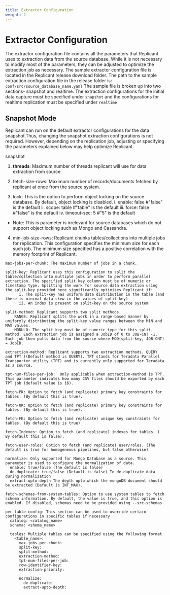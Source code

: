 ```yaml
---
title: Extractor Configuration
weight: 2
---
```


# Extractor Configuration

The extractor configuration file contains all the parameters that Replicant uses to extraction data from the source database. While it is not necessary to modify most of the  parameters, they can be adjusted to optimize the extraction job as necessary. The sample extractor configuration file is located in the Replicant release download folder. The path to the sample extraction configuration file in the release folder is: `conf/src/source_database_name.yaml` The sample file is broken up into two sections- snapshot and realtime. The extraction configurations for the initial data capture must be specified under `snapshot` and the configurations for realtime replication must be specified under `realtime`

## Snapshot Mode

Replicant can run on the default extractor configurations for the data snapshot.Thus, changing the snapshot extraction configurations is not required. However, depending on the replication job, adjusting or specifying the parameters explained below may help optimize Replicant.

snapshot
  1. **threads**: Maximum number of threads replicant will use for data extraction from source

  2. fetch-size-rows: Maximum number of records/documents fetched by replicant at once from the source system.

  3. lock: This is the option to perform object locking on the source database. By default, object locking is disabled.
    i. enable: false #"false" is the default
    ii. scope: table #"table" is the default
    iii. force: false #"false" is the default
    iv. timeout-sec: 5 #"5" is the default
  * Note: This is parameter is irrelevant for source databases which do not support object locking such as Mongo and Cassandra.

  4. min-job-size-rows: Replicant chunks tables/collections into multiple jobs for replication. This configuration specifies the minimum size for each such job. The  minimum size specified has a positive correlation with the memory footprint of Replicant.

    max-jobs-per-chunk: The maximum number of jobs in a chunk.  

    split-key: Replicant uses this configuration to split the table/collection into multiple jobs in order to perform parallel extraction. The specified split key column must be of numeric or timestamp type. Splitting the work for source data extraction using the split-key provided here significantly optimizes Replicant if:
          i. The split-key has uniform data distribution in the table (and there is minimal data skew in the values of split-key)  
          ii. An index is present on split-key on the source system

    split-method: Replicant supports two split methods.
        RANGE: Replicant splits the work in a range-based manner by uniformly distributing the split-key value ranges between the MIN and MAX values.
        MODULO: The split key must be of numeric type for this split-method. Each extraction job is assigned a JobID of 0 to JOB-CNT -1. Each job then pulls data from the source where MOD(split-key, JOB-CNT) = JobID.

    extraction-method: Replicant supports two extraction methods. QUERY and TPT ((Default method is QUERY). TPT stands for Teradata Parallel Transporter utility (TPT) and is currently only supported for Teradata as a source.

    tpt-num-files-per-job:  Only applicable when extraction-method is TPT. This parameter indicates how many CSV files should be exported by each TPT job (default value is 16).

    fetch-PK: Option to fetch (and replicate) primary key constraints for tables. (By default this is true).

    fetch-UK: Option to fetch (and replicate) primary key constraints for tables. (By default this is true).

    fetch-FK: Option to fetch (and replicate) unique key constraints for tables. (By default this is true)

    fetch-Indexes: Option to fetch (and replicate) indexes for tables. ( By default this is false).

    fetch-user-roles: Option to fetch (and replicate) user/roles. (The default is true for homogeneous pipelines, but false otherwise)

    normalize: Only supported for Mongo Database as a source. This parameter is used to configure the normalization of data.
      enable: true/false (The default is false)
      de-duplicate: true/false (Default is false) To de-duplicate data during normalization
      extract-upto-depth The depth upto which the mongoDB document should be extracted (Default is INT_MAX).

    fetch-schemas-from-system-tables: Option to use system tables to fetch schema information. By default, the value is true, and this option is enabled. If disabled, schemas need to be provided using --src-schemas.

    per-table-config: This section can be used to override certain configurations in specific tables if necessary
      catalog: <catalog_name>
      schema: <shema_name>

      tables: Multiple tables can be specified using the following format
        <table_name>:
          max-jobs-per-chunk:
          split-key:
          split-method:
          extraction-method:
          tpt-num-files-per-job:
          row-identifier-key:
          extraction-priority:

          normalize:
            de-duplicate:
            extract-upto-depth:

